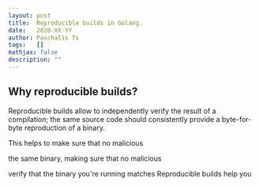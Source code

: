 ```yaml
---
layout: post
title:  Reproducible builds in Golang.
date:   2020-XX-YY
author: Paschalis Ts
tags:   []
mathjax: false
description: ""
---
```


## Why reproducible builds?
Reproducible builds allow to independently verify the result of a compilation; the same source code should consistently provide a byte-for-byte reproduction of a binary.

This helps to make sure that no malicious 

the same binary, making sure that no malicious 


verify that the binary you're running matches 
Reproducible builds help you 

